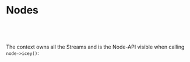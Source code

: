 # Nodes

```{doxygentypedef} icey::Node
```

```{doxygentypedef} icey::LifecycleNode
```

```{doxygenfunction} icey::create_node
```

```{doxygenfunction} icey::spin
```

The context owns all the Streams and is the Node-API visible when calling `node->icey()`:

```{doxygenclass} icey::Context
```

```{doxygenclass} icey::NodeWithIceyContext
```


```{doxygenclass} icey::NodeBookkeeping
```

```{doxygenstruct} icey::TFListener
```

```{doxygenstruct} icey::NodeInterfaces
```


